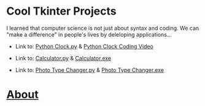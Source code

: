 # Cool Tkinter Projects

I learned that computer science is not just about syntax and coding. We can "make a difference" in people's lives by deleloping applications...

* Link to: [Python Clock.py](https://github.com/Keshav-Abhishek-Hyper-Shroud/Cool_Tkinter_Projects/blob/master/PythonClock.py) & [Python Clock Coding Video](https://youtu.be/j-ZG7eh8JLw)

* Link to: [Calculator.py](https://github.com/Keshav-Abhishek-Hyper-Shroud/Cool_Tkinter_Projects/blob/master/Calculator/Python%20Calculator.py) & [Calculator.exe](https://drive.google.com/file/d/180k4q43OOeMZLclWBD9qUb_rf9LHDGR6/view?usp=sharing)

* Link to: [Photo Type Changer.py](https://github.com/Keshav-Abhishek-Hyper-Shroud/Cool_Tkinter_Projects/blob/master/Photo%20Type%20Changer.py) & [Photo Type Changer.exe](https://drive.google.com/file/d/1sa0hpIMbWGrNbuxem_TZ-HekbQFvdx4Q/view?usp=sharing)

# [About](www.google.com)
